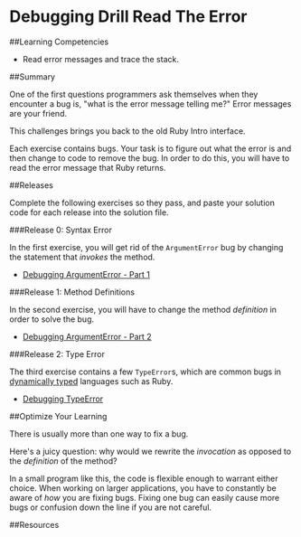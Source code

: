 # Debugging Drill Read The Error

##Learning Competencies

* Read error messages and trace the stack.

##Summary

One of the first questions programmers ask themselves when they encounter a bug is, "what is the error message telling me?" Error messages are your friend.

This challenges brings you back to the old Ruby Intro interface. 

Each exercise contains bugs. Your task is to figure out what the error is and then change to code to remove the bug. In order to do this, you will have to read the error message that Ruby returns.

##Releases

Complete the following exercises so they pass, and paste your solution code for each release into the solution file.

###Release 0: Syntax Error

In the first exercise, you will get rid of the `ArgumentError` bug by changing the statement that _invokes_ the method.

* [Debugging ArgumentError - Part 1](/exercises)

###Release 1: Method Definitions 

In the second exercise, you will have to change the method _definition_ in order to solve the bug.

* [Debugging ArgumentError - Part 2](/exercises)

###Release 2: Type Error

The third exercise contains a few `TypeError`s, which are common bugs in [dynamically typed](http://en.wikipedia.org/wiki/Type_system#Dynamic_typing) languages such as Ruby.

* [Debugging TypeError](/exercises)

##Optimize Your Learning

There is usually more than one way to fix a bug.

Here's a juicy question: why would we rewrite the _invocation_ as opposed to the _definition_ of the method?

In a small program like this, the code is flexible enough to warrant either choice. When working on larger applications, you have to constantly be aware of _how_ you are fixing bugs. Fixing one bug can easily cause more bugs or confusion down the line if you are not careful.

##Resources

